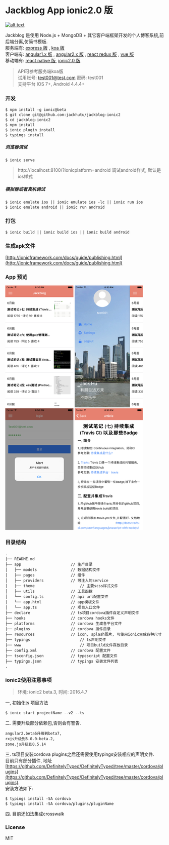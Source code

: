 
# Jackblog App ionic2.0 版   
[![alt text](http://upload.jackhu.top/icons/android.png "download jackblog app")](http://upload.jackhu.top/downloads/Jackblog-ionic2-1.0.0.apk)  

Jackblog 是使用 Node.js + MongoDB + 其它客户端框架开发的个人博客系统,前后端分离,仿简书模板.    
服务端有: [express 版](https://github.com/jackhutu/jackblog-api-express) , [koa 版](https://github.com/jackhutu/jackblog-api-koa)         
客户端有: [angular1.x 版](https://github.com/jackhutu/jackblog-angular1) , [angular2.x 版](https://github.com/jackhutu/jackblog-angular2) , [react redux 版](https://github.com/jackhutu/jackblog-react-redux) , [vue 版](https://github.com/jackhutu/jackblog-vue)    
移动端有: [react native 版](https://github.com/jackhutu/jackblog-react-native-redux), [ionic2.0 版](https://github.com/jackhutu/jackblog-ionic2)    

> API可参考服务端koa版  
> 试用账号: test001@test.com 密码: test001  
> 支持平台 IOS 7+, Android 4.4.4+  

### 开发

```
$ npm install -g ionic@beta
$ git clone git@github.com:jackhutu/jackblog-ionic2
$ cd jackblog-ionic2
$ npm install
$ ionic plugin install
$ typings install
```

##### 浏览器调试
```
$ ionic serve
```
> http://localhost:8100/?ionicplatform=android 调试android样式, 默认是ios样式

##### 模拟器或者真机调试
```
$ ionic emulate ios || ionic emulate ios -lc || ionic run ios
$ ionic emulate android || ionic run android
```

### 打包  
 
```
$ ionic build || ionic build ios || ionic build android
```

### 生成apk文件
[http://ionicframework.com/docs/guide/publishing.html](http://ionicframework.com/docs/guide/publishing.html)


### App 预览

<img src="resources/preview/01.png" alt="jackblog ionic2" width="216">
<img src="resources/preview/02.png" alt="jackblog ionic2" width="216">
<img src="resources/preview/03.png" alt="jackblog ionic2" width="216">
<img src="resources/preview/04.png" alt="jackblog ionic2" width="216">


### 目录结构

```
.
├── README.md           
├── app                      // 生产目录
│   ├── models               // 数据结构文件
│   ├── pages                // 组件
│   ├── providers            // 可注入的service
│   ├── theme           		 // 主要scss样式文件
│   ├── utils             	 // 工具函数
│   └── config.ts            // api url配置文件
│   └── app.html           	 // app模板文件
│   └── app.ts               // 项目入口文件
├── declare                  // ts项目cordova插件自定义声明文件
├── hooks                    // cordova hooks文件
├── platforms                // cordova 生成各平台文件
├── plugins               	 // cordova 插件目录
├── resources                // icon, splash图片, 可使用ionic生成各种尺寸
├── typings            			 // ts声明文件
├── www                			 // 项目build文件存放目录
├── config.xml               // cordova 配置文件
├── tsconfig.json            // typescript 配置文件
├── typings.json             // typings 安装文件列表
.
```

### ionic2使用注意事项  
> 环境: ionic2 beta.3, 时间: 2016.4.7 

一, 初始化ts 项目方法
```
$ ionic start projectName --v2 --ts
```
二. 需要升级部分依赖包,否则会有警告.  
``` 
angular2.beta6升级到beta7,  
rxjs升级到5.0.0-beta.2,  
zone.js升级到0.5.14  
```
三. ts项目安装cordova plugins之后还需要使用typings安装相应的声明文件.  
目前只有部分插件, 地址[https://github.com/DefinitelyTyped/DefinitelyTyped/tree/master/cordova/plugins](https://github.com/DefinitelyTyped/DefinitelyTyped/tree/master/cordova/plugins).  
安装方法如下:  
```
$ typings install -SA cordova
$ typings install -SA cordova/plugins/pluginName
```  
四. 目前还如法集成crosswalk
 

### License
MIT